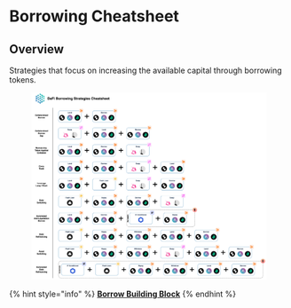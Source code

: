 # Borrowing Cheatsheet

## Overview

Strategies that focus on increasing the available capital through borrowing tokens.

<figure><img src="../../../.gitbook/assets/Cheatsheet - Borrow (1).jpg" alt=""><figcaption></figcaption></figure>

{% hint style="info" %}
[**Borrow Building Block**](../../../factor-building-blocks/borrow.md)
{% endhint %}
